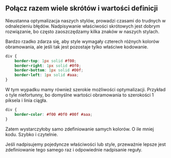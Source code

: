 
## Połącz razem wiele skrótów i wartości definicji

Nieustanna optymalizacja naszych stylów, prowadzi czasami do trudnych w odnalezieniu błędów. Nadpisywanie właściwości skrótowych jest dobrym rozwiązanie, bo często zaoszczędzamy kilka znaków w naszych stylach.

Bardzo rzadko zdarza się, aby style wymagały czterech różnych kolorów obramowania, ale jeśli tak jest pozostaje tylko właściwe kodowanie.

```css
div {
	border-top: 1px solid #f00;
	border-right: 1px solid #0f0;
	border-bottom: 1px solid #00f;
	border-left: 1px solid #aaa;
}
```

W tym wypadku mamy również szerokie możliwości optymalizacji. Przykład o tyle niefortunny, bo domyślne wartości obramowania to szerokości 1 piksela i linia ciągła.

```css
div {
	border-color: #f00 #0f0 #00f #aaa;
}
```

Zatem wystarczyłoby samo zdefiniowanie samych kolorów. O ile mniej kodu. Szybko i czytelnie.

Jeśli nadpisujemy pojedyncze właściwości lub style, przeważnie lepsze jest zdefiniowanie tego samego raz i odpowiednie nadpisanie reguły.

